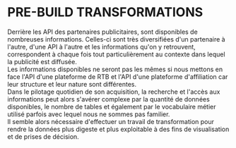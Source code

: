 # PRE-BUILD TRANSFORMATIONS

Derrière les API des partenaires publicitaires, sont disponibles de nombreuses informations. Celles-ci sont très diversifiées d'un partenaire à l'autre, d'une API à l'autre et les informations qu'on y retrouvent, correspondent à chaque fois tout particulièrement au contexte dans lequel la publicité est diffusée.\
Les informations disponibles ne seront pas les mêmes si nous mettons en face l'API d'une plateforme de RTB et l'API d'une plateforme d'affiliation car leur structure et leur nature sont différentes.\
Dans le pilotage quotidien de son acquisition, la recherche et l'accès aux informations peut alors s'avérer complexe par la quantité de données disponibles, le nombre de tables et également par le vocabulaire métier utilisé parfois avec lequel nous ne sommes pas familier.\
Il semble alors nécessaire d'effectuer un travail de transformation pour rendre la données plus digeste et plus exploitable à des fins de visualisation et de prises de décision.
